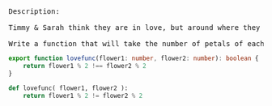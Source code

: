<pre>
Description:

Timmy & Sarah think they are in love, but around where they live, they will only know once they pick a flower each. If one of the flowers has an even number of petals and the other has an odd number of petals it means they are in love.

Write a function that will take the number of petals of each flower and return true if they are in love and false if they aren't.
</pre>


```ts
export function lovefunc(flower1: number, flower2: number): boolean {
    return flower1 % 2 !== flower2 % 2
}
```

```py
def lovefunc( flower1, flower2 ):
    return flower1 % 2 != flower2 % 2
```

